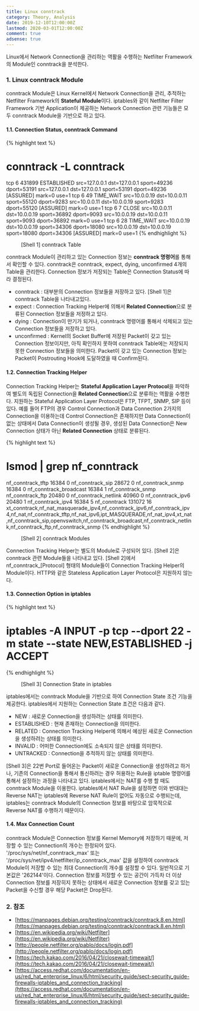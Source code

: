 ```yaml
---
title: Linux conntrack
category: Theory, Analysis
date: 2019-12-10T12:00:00Z
lastmod: 2020-03-01T12:00:00Z
comment: true
adsense: true
---
```


Linux에서 Network Connection을 관리하는 역활을 수행하는 Netfilter Framework의 Module인 conntrack을 분석한다.

### 1. Linux conntrack Module

conntrack Module은 Linux Kernel에서 Network Connection을 관리, 추적하는 Netfilter Framework의 **Stateful Module**이다. iptables와 같이 Netfilter Filter Framework 기반 Application이 제공하는 Network Connection 관련 기능들은 모두 conntrack Module을 기반으로 하고 있다.

#### 1.1. Connection Status, conntrack Command

{% highlight text %}
# conntrack -L conntrack
tcp      6 431899 ESTABLISHED src=127.0.0.1 dst=127.0.0.1 sport=49236 dport=53191 src=127.0.0.1 dst=127.0.0.1 sport=53191 dport=49236 [ASSURED] mark=0 use=1
tcp      6 49 TIME_WAIT src=10.0.0.19 dst=10.0.0.11 sport=55120 dport=9283 src=10.0.0.11 dst=10.0.0.19 sport=9283 dport=55120 [ASSURED] mark=0 use=1
tcp      6 7 CLOSE src=10.0.0.11 dst=10.0.0.19 sport=36892 dport=9093 src=10.0.0.19 dst=10.0.0.11 sport=9093 dport=36892 mark=0 use=1
tcp      6 28 TIME_WAIT src=10.0.0.19 dst=10.0.0.19 sport=34306 dport=18080 src=10.0.0.19 dst=10.0.0.19 sport=18080 dport=34306 [ASSURED] mark=0 use=1
{% endhighlight %}
<figure>
<figcaption class="caption">[Shell 1] conntrack Table</figcaption>
</figure>

conntrack Module이 관리하고 있는 Connection 정보는 **conntrack 명령어**롤 통해서 확인할 수 있다. conntrack은 conntrack, expect, dying, unconfirmed 4개의 Table을 관리한다. Connection 정보가 저장되는 Table은 Connection Status에 따라 결정된다.

* conntrack : 대부분의 Connection 정보들을 저장하고 있다. [Shell 1]은 conntrack Table을 나타내고있다.
* expect : Connection Tracking Helper에 의해서 **Related Connection**으로 분류된 Connection 정보들을 저정하고 있다.
* dying : Connection이 만기가 되거나, conntrack 명령어를 통해서 삭제되고 있는 Connection 정보들을 저장하고 있다.
* unconfirmed : Kernel의 Socket Buffer에 저장된 Packet이 갖고 있는 Connection 정보이지만, 아직 확인하지 못하여 conntrack Table에는 저장되지 못한 Connection 정보들을 의미한다. Packet이 갖고 있는 Connection 정보는 Packet이 Postrouting Hook에 도달하였을 때 Confirm된다.

#### 1.2. Connection Tracking Helper

Connection Tracking Helper는 **Stateful Application Layer Protocol**을 파악하여 별도의 독립된 Connection을 **Related Connection**으로 분류하는 역활을 수행한다. 지원하는 Stateful Application Layer Protocol은 FTP, TFPT, SNMP, SIP 등이 있다. 예를 들어 FTP의 경우 Control Connection과 Data Connection 2가지의 Connection을 이용하는데 Control Connection은 존재하지만 Data Connection이 없는 상태에서 Data Connection이 생성될 경우, 생성된 Data Connection은 New Connection 상태가 아닌 **Related Connection** 상태로 분류된다.

{% highlight text %}
# lsmod | grep nf_conntrack
nf_conntrack_tftp      16384  0
nf_conntrack_sip       28672  0
nf_conntrack_snmp      16384  0
nf_conntrack_broadcast    16384  1 nf_conntrack_snmp
nf_conntrack_ftp       20480  0
nf_conntrack_netlink    40960  0
nf_conntrack_ipv6      20480  1
nf_conntrack_ipv4      16384  5
nf_conntrack          131072  16 xt_conntrack,nf_nat_masquerade_ipv4,nf_conntrack_ipv6,nf_conntrack_ipv4,nf_nat,nf_conntrack_tftp,nf_nat_ipv6,ipt_MASQUERADE,nf_nat_ipv4,xt_nat,nf_conntrack_sip,openvswitch,nf_conntrack_broadcast,nf_conntrack_netlink,nf_conntrack_ftp,nf_conntrack_snmp
{% endhighlight %}
<figure>
<figcaption class="caption">[Shell 2] conntrack Modules</figcaption>
</figure>

Connection Tracking Helper는 별도의 Module로 구성되어 있다. [Shell 2]은 conntrack 관련 Module들을 나타내고 있다. [Shell 2]에서 nf_conntrack_[Protocol] 형태의 Module들이 Connection Tracking Helper의 Module이다. HTTP와 같은 Stateless Application Layer Protocol은 지원하지 않는다.

#### 1.3. Connection Option in iptables

{% highlight text %}
# iptables -A INPUT -p tcp --dport 22 -m state --state NEW,ESTABLISHED -j ACCEPT
{% endhighlight %}
<figure>
<figcaption class="caption">[Shell 3] Connection State in iptables</figcaption>
</figure>

iptables에서는 conntrack Module을 기반으로 하여 Connection State 조건 기능을 제공한다. iptables에서 지원하는 Connection State 조건은 다음과 같다.

* NEW : 새로운 Connection을 생성하려는 상태를 의미한다.
* ESTABLISHED : 현재 존재하는 Connection을 의미한다.
* RELATED : Connection Tracking Helper에 의해서 예상된 새로운 Connection을 생성하려는 상태를 의미한다.
* INVALID : 어떠한 Connection에도 소속되지 않은 상태를 의미한다.
* UNTRACKED : Connection을 추적하지 않는 상태를 의미한다.

[Shell 3]은 22번 Port로 들어온는 Packet이 새로운 Connection을 생성하려고 하거나, 기존의 Connection을 통해서 통신하려는 경우 허용하는 Rule을 iptable 명령어를 통해서 설정하는 과정을 나타내고 있다. iptables에서는 NAT를 수행 할 때도 conntrack Module을 이용한다. iptables에서 NAT Rule을 설정하면 이와 반대대는 Reverse NAT는 iptables에 Reverse NAT Rule이 없어도 자동으로 수행되는데, iptables는 conntrack Module의 Connection 정보를 바탕으로 암묵적으로 Reverse NAT를 수행하기 때문이다.

#### 1.4. Max Connection Count

conntrack Module은 Connection 정보를 Kernel Memory에 저장하기 때문에, 저장할 수 있는 Connection의 개수는 한정되어 있다. '/proc/sys/net/nf_conntrack_max' 또는 '/proc/sys/net/ipv4/netfilter/ip_conntrack_max' 값을 설정하여 conntrack Module이 저장할 수 있는 최대 Connection의 개수를 설정할 수 있다. 일반적으로 기본값은 '262144'이다. Connection 정보를 저장할 수 있는 공간이 가득차 더 이상 Connection 정보를 저장히지 못하는 상태에서 새로운 Connection 정보를 갖고 있는 Packet을 수신할 경우 해당 Packet은 Drop된다.

### 2. 참조

* [https://manpages.debian.org/testing/conntrack/conntrack.8.en.html](https://manpages.debian.org/testing/conntrack/conntrack.8.en.html)
* [https://en.wikipedia.org/wiki/Netfilter](https://en.wikipedia.org/wiki/Netfilter)
* [http://people.netfilter.org/pablo/docs/login.pdf](http://people.netfilter.org/pablo/docs/login.pdf)
* [https://tech.kakao.com/2016/04/21/closewait-timewait/](https://tech.kakao.com/2016/04/21/closewait-timewait/)
* [https://access.redhat.com/documentation/en-us/red_hat_enterprise_linux/6/html/security_guide/sect-security_guide-firewalls-iptables_and_connection_tracking](https://access.redhat.com/documentation/en-us/red_hat_enterprise_linux/6/html/security_guide/sect-security_guide-firewalls-iptables_and_connection_tracking)
